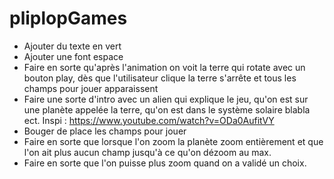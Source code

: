 # pliplopGames

- Ajouter du texte en vert
- Ajouter une font espace
- Faire en sorte qu'après l'animation on voit la terre qui rotate avec un bouton play, dès que l'utilisateur clique la terre s'arrête et tous les champs pour jouer apparaissent
- Faire une sorte d'intro avec un alien qui explique le jeu, qu'on est sur une planète appelée la terre, qu'on est dans le système solaire blabla ect. Inspi : https://www.youtube.com/watch?v=ODa0AufitVY
- Bouger de place les champs pour jouer
- Faire en sorte que lorsque l'on zoom la planète zoom entièrement et que l'on ait plus aucun champ jusqu'à ce qu'on dézoom au max.
- Faire en sorte que l'on puisse plus zoom quand on a validé un choix.
